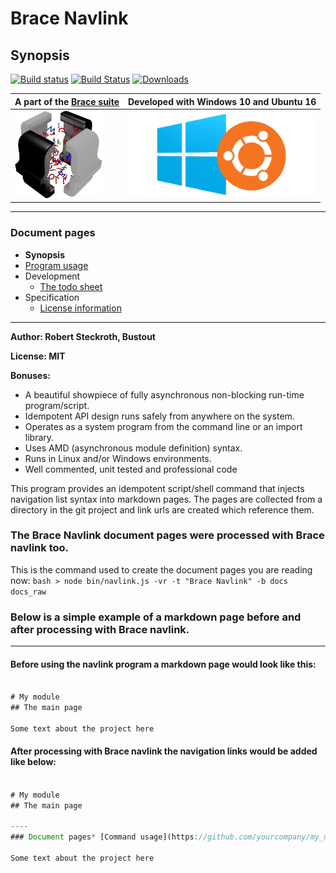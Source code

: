 # Brace Navlink 
## Synopsis 

[![Build status](https://ci.appveyor.com/api/projects/status/pwl5j7ou42q8q9hb/branch/master?svg=true)](https://ci.appveyor.com/project/restarian/brace-navlink/branch/master) [![Build Status](https://travis-ci.org/restarian/brace_navlink.svg?branch=master)](https://travis-ci.org/restarian/brace_navlink) [![Downloads](https://img.shields.io/npm/dm/brace_navlink.svg?svg=true)](https://npmjs.org/package/brace_navlink)

| A part of the [Brace suite](https://github.com/restarian/restarian/blob/master/brace/README.md)| Developed with Windows 10 and Ubuntu 16 
| ---- | ----
| ![Brace](https://raw.githubusercontent.com/restarian/restarian/master/brace/doc/image/brace_logo_small.png) | [![Ubuntu on Windows](https://raw.githubusercontent.com/restarian/restarian/master/doc/image/ubuntu_windows_logo.png)](https://github.com/Microsoft/BashOnWindows) | 

----
### Document pages
* **Synopsis**
* [Program usage](https://github.com/restarian/brace_navlink/blob/master/docs/usage.md)
* Development
  * [The todo sheet ](https://github.com/restarian/brace_navlink/blob/master/docs/development/todo.md)
* Specification
  * [License information](https://github.com/restarian/brace_navlink/blob/master/docs/specification/license.md)

----

**Author: Robert Steckroth, Bustout**

**License: MIT**

**Bonuses:**
* A beautiful showpiece of fully asynchronous non-blocking run-time program/script.
* Idempotent API design runs safely from anywhere on the system.
* Operates as a system program from the command line or an import library.
* Uses AMD (asynchronous module definition) syntax.
* Runs in Linux and/or Windows environments.
* Well commented, unit tested and professional code

This program provides an idempotent script/shell command that injects navigation list syntax into markdown pages. The pages are collected from a directory in the git project and link urls are created which reference them.

### The Brace Navlink document pages were processed with Brace navlink too.
This is the command used to create the document pages you are reading now: ```bash > node bin/navlink.js -vr -t "Brace Navlink" -b docs docs_raw```

### Below is a simple example of a markdown page before and after processing with Brace navlink. 
---- 

#### Before using the navlink program a markdown page would look like this:
```javascript

# My module
## The main page

Some text about the project here
```

#### After processing with Brace navlink the navigation links would be added like below:
```javascript

# My module
## The main page

----
### Document pages* [Command usage](https://github.com/yourcompany/my_module/blob/master/docs/usage.md)  * [The todo sheet ](https://github.com/yourcompany/my_module/blob/master/docs/development/todo.md)  * [License information](https://github.com/yourcompany/my_module/blob/master/docs/specification/license.md)----

Some text about the project here
```


